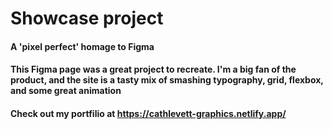 # Showcase project

#### A 'pixel perfect' homage to Figma

#### This Figma page was a great project to recreate. I'm a big fan of the product, and the site is a tasty mix of smashing typography, grid, flexbox, and some great animation

#### Check out my portfilio at https://cathlevett-graphics.netlify.app/
